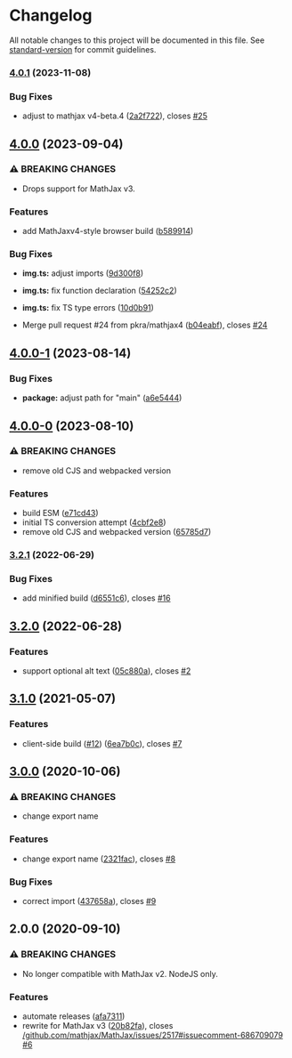 # Changelog

All notable changes to this project will be documented in this file. See [standard-version](https://github.com/conventional-changelog/standard-version) for commit guidelines.

### [4.0.1](https://github.com/pkra/mathjax-img/compare/v4.0.0...v4.0.1) (2023-11-08)


### Bug Fixes

* adjust to mathjax v4-beta.4 ([2a2f722](https://github.com/pkra/mathjax-img/commit/2a2f722d57a35d011ebfd8e65c1027185fd2fdda)), closes [#25](https://github.com/pkra/mathjax-img/issues/25)

## [4.0.0](https://github.com/pkra/mathjax-img/compare/v4.0.0-1...v4.0.0) (2023-09-04)


### ⚠ BREAKING CHANGES

* Drops support for MathJax v3.

### Features

* add MathJaxv4-style browser build ([b589914](https://github.com/pkra/mathjax-img/commit/b589914b1ce74b011cfdad5f42e14bbfa7cac562))


### Bug Fixes

* **img.ts:** adjust imports ([9d300f8](https://github.com/pkra/mathjax-img/commit/9d300f806e85b43dd520cde161d64017a92a04ff))
* **img.ts:** fix function declaration ([54252c2](https://github.com/pkra/mathjax-img/commit/54252c2a2c9e0a8c37725afaf8d24b728f889a53))
* **img.ts:** fix TS type errors ([10d0b91](https://github.com/pkra/mathjax-img/commit/10d0b91711acf33c293c25c63b6f58d7c4e3341c))


* Merge pull request #24 from pkra/mathjax4 ([b04eabf](https://github.com/pkra/mathjax-img/commit/b04eabf85862d3fa85fe55894714da076dc9f753)), closes [#24](https://github.com/pkra/mathjax-img/issues/24)

## [4.0.0-1](https://github.com/pkra/mathjax-img/compare/v4.0.0-0...v4.0.0-1) (2023-08-14)


### Bug Fixes

* **package:** adjust path for "main" ([a6e5444](https://github.com/pkra/mathjax-img/commit/a6e5444d9b350b49f225de92e81521da7390fdc7))

## [4.0.0-0](https://github.com/pkra/mathjax-img/compare/v3.2.1...v4.0.0-0) (2023-08-10)


### ⚠ BREAKING CHANGES

* remove old CJS and webpacked version

### Features

* build ESM ([e71cd43](https://github.com/pkra/mathjax-img/commit/e71cd433c038a55094e89740546cf94544d1ce90))
* initial TS conversion attempt ([4cbf2e8](https://github.com/pkra/mathjax-img/commit/4cbf2e8d972cdcead94e8554b1dcc7e7a02e5139))
* remove old CJS and webpacked version ([65785d7](https://github.com/pkra/mathjax-img/commit/65785d706edce577097c6fde2213be0a9832409c))

### [3.2.1](https://github.com/pkra/mathjax-img/compare/v3.2.0...v3.2.1) (2022-06-29)


### Bug Fixes

* add minified build ([d6551c6](https://github.com/pkra/mathjax-img/commit/d6551c633cdc48f2193d537964d7755ec31d4ff0)), closes [#16](https://github.com/pkra/mathjax-img/issues/16)

## [3.2.0](https://github.com/pkra/mathjax-img/compare/v3.1.0...v3.2.0) (2022-06-28)


### Features

* support optional alt text ([05c880a](https://github.com/pkra/mathjax-img/commit/05c880a6883d930e7d15d04744c4e25899ad22b1)), closes [#2](https://github.com/pkra/mathjax-img/issues/2)

## [3.1.0](https://github.com/pkra/mathjax-img/compare/v3.0.0...v3.1.0) (2021-05-07)


### Features

* client-side build ([#12](https://github.com/pkra/mathjax-img/issues/12)) ([6ea7b0c](https://github.com/pkra/mathjax-img/commit/6ea7b0cab83c6f07cb374fb1e2441cc1b00a49be)), closes [#7](https://github.com/pkra/mathjax-img/issues/7)

## [3.0.0](https://github.com/pkra/mathjax-img/compare/v2.0.0...v3.0.0) (2020-10-06)


### ⚠ BREAKING CHANGES

* change export name

### Features

* change export name ([2321fac](https://github.com/pkra/mathjax-img/commit/2321fac21a1fde07bb4277a7bb55df612d7523f7)), closes [#8](https://github.com/pkra/mathjax-img/issues/8)


### Bug Fixes

* correct import ([437658a](https://github.com/pkra/mathjax-img/commit/437658a182743d29b51a1c831ae69ee3c21fe441)), closes [#9](https://github.com/pkra/mathjax-img/issues/9)

## 2.0.0 (2020-09-10)


### ⚠ BREAKING CHANGES

* No longer compatible with MathJax v2. NodeJS only.

### Features

* automate releases ([afa7311](https://github.com/pkra/mathjax-img/commit/afa73112cc9a3be2293d7bdaa8f2cabd6b2809e6))
* rewrite for MathJax v3 ([20b82fa](https://github.com/pkra/mathjax-img/commit/20b82fa7c463656b376f3fc984ddd3b59bcd0a3d)), closes [/github.com/mathjax/MathJax/issues/2517#issuecomment-686709079](https://github.com/pkra//github.com/mathjax/MathJax/issues/2517/issues/issuecomment-686709079) [#6](https://github.com/pkra/mathjax-img/issues/6)
